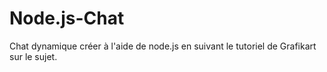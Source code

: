 # Node.js-Chat
Chat dynamique créer à l'aide de node.js en suivant le tutoriel de Grafikart sur le sujet.
